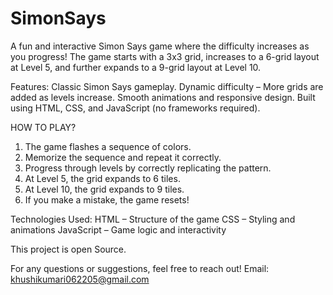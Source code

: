 # SimonSays

A fun and interactive Simon Says game where the difficulty increases as you progress! The game starts with a 3x3 grid, increases to a 6-grid layout at Level 5, and further expands to a 9-grid layout at Level 10.

Features:
 Classic Simon Says gameplay.
 Dynamic difficulty – More grids are added as levels increase.
 Smooth animations and responsive design.
Built using HTML, CSS, and JavaScript (no frameworks required).

HOW TO PLAY?
1. The game flashes a sequence of colors.
2. Memorize the sequence and repeat it correctly.
3. Progress through levels by correctly replicating the pattern.
4. At Level 5, the grid expands to 6 tiles.
5. At Level 10, the grid expands to 9 tiles.
6. If you make a mistake, the game resets!
 
Technologies Used:
HTML – Structure of the game
CSS – Styling and animations
JavaScript – Game logic and interactivity

This project is open Source.

For any questions or suggestions, feel free to reach out!
Email: khushikumari062205@gmail.com
